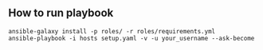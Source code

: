 ## How to run playbook
```
ansible-galaxy install -p roles/ -r roles/requirements.yml
ansible-playbook -i hosts setup.yaml -v -u your_username --ask-become